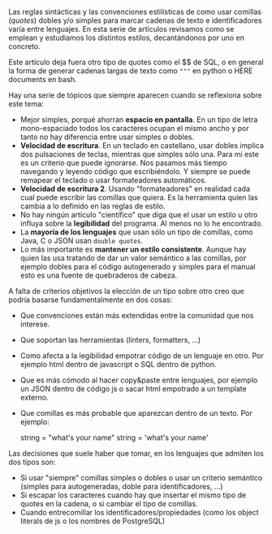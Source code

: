 Las reglas sintácticas y las convenciones estilísticas de como usar comillas (_quotes_) dobles y/o simples para marcar cadenas de texto e identificadores varía entre lenguajes. En esta serie de artículos revisamos como se emplean y estudiamos los distintos estilos, decantándonos por uno en concreto.

Este artículo deja fuera otro tipo de quotes como el $$ de SQL, o en general la forma de generar cadenas largas de texto como `"""` en python o HERE documents en bash.

Hay una serie de tópicos que siempre aparecen cuando se reflexiona sobre este tema:

-   Mejor simples, porqué ahorran **espacio en pantalla**. En un tipo de letra mono-espaciado todos los caracteres ocupan el mismo ancho y por tanto no hay diferencia entre usar simples o dobles.
-   **Velocidad de escritura**. En un teclado en castellano, usar dobles implica dos pulsaciones de teclas, mientras que simples sólo una. Para mi este es un criterio que puede ignorarse. Nos pasamos más tiempo navegando y leyendo código que escribiéndolo. Y siempre se puede remapear el teclado o usar formateadores automáticos.
-   **Velocidad de escritura 2**. Usando "formateadores" en realidad cada cual puede escribir las comillas que quiera. Es la herramienta quien las cambia a lo definido en las reglas de estilo.
-   No hay ningún artículo "científico" que diga que el usar un estilo u otro influya sobre la **legibilidad** del programa. Al menos no lo he encontrado.
-   La **mayoría de los lenguajes** que usan sólo un tipo de comillas, como Java, C o JSON usan `double quotes`.
-   Lo más importante es **mantener un estilo consistente**. Aunque hay quien las usa tratando de dar un valor semántico a las comillas, por ejemplo dobles para el código autogenerado y simples para el manual esto es una fuente de quebraderos de cabeza.

A falta de criterios objetivos la elección de un tipo sobre otro creo que podría basarse fundamentalmente en dos cosas:

-   Que convenciones están más extendidas entre la comunidad que nos interese.
-   Que soportan las herramientas (linters, formatters, ...)
-   Como afecta a la legibilidad empotrar código de un lenguaje en otro. Por ejemplo html dentro de javascript o SQL dentro de python.
-   Que es más cómodo al hacer copy&paste entre lenguajes, por ejemplo un JSON dentro de código js o sacar html empotrado a un template externo.
-   Que comillas es más probable que aparezcan dentro de un texto. Por ejemplo:


    string = "what's your name"
    string = 'what\'s your name'

Las decisiones que suele haber que tomar, en los lenguajes que admiten los dos tipos son:

-   Si usar "siempre" comillas simples o dobles o usar un criterio semántico (simples para autogeneradas, doble para identificadores, ...)
-   Si escapar los caracteres cuando hay que insertar el mismo tipo de quotes en la cadena, o si cambiar el tipo de comillas.
-   Cuando entrecomillar los identificadores/propiedades (como los object literals de js o los nombres de PostgreSQL)

